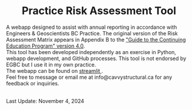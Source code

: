 <h1 align = "center">Practice Risk Assessment Tool</h1>
A webapp designed to assist with annual reporting in accordance with Engineers & Geoscientists BC Practice. The original version of the Risk Assessment Matrix appears in Appendix B to the <a href = "https://www.egbc.ca/getmedia/86710280-a428-4035-b596-e495bf36249d/EGBC-Guide-to-the-CEP.pdf">"Guide to the Continuing Education Program" version 4.0</a>. <br>
This tool has been developed independently as an exercise in Python, webapp development, and GitHub processes. This tool is not endorsed by EGBC but I use it in my own practice.<br>
The webapp can be found on <a href= "https://budd2000-practice-risk-assessment-e-risk-assessment-tool-sgrlx5.streamlit.app/"> streamlit </a>.<br>
Feel free to message or email me at info@cavvystructural.ca for any feedback or inquiries.<br><br>

Last Update:  November 4, 2024